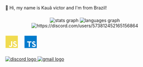 <p align="left">👋 Hi, my name is Kauã victor and I'm from Brazil!</p>

###

<div align="center">
  <img src="https://github-readme-stats.vercel.app/api?username=KauaZs&hide_title=false&hide_rank=false&show_icons=true&include_all_commits=true&count_private=true&disable_animations=false&theme=dracula&locale=en&hide_border=false&order=1" height="150" alt="stats graph"  />
  <img src="https://github-readme-stats.vercel.app/api/top-langs?username=KauaZs&locale=en&hide_title=false&layout=compact&card_width=320&langs_count=5&theme=dracula&hide_border=false&order=2" height="150" alt="languages graph"  />
  <img src="https://lanyard.cnrad.dev/api/573812452165156864" alt="https://discord.com/users/573812452165156864">
</div>

###

<div align="left">
  <img src="https://raw.githubusercontent.com/devicons/devicon/master/icons/javascript/javascript-plain.svg" height="40" alt="javascript logo"  />
  <img width="12" />
  <img src="https://raw.githubusercontent.com/devicons/devicon/master/icons/typescript/typescript-plain.svg" height="40" alt="typescript logo"  />
  <img width="12" />
 
</div>

###

<div align="left">
  <a href="https://discord.com/users/KauaZs" target="_blank">
    <img src="https://raw.githubusercontent.com/maurodesouza/profile-readme-generator/master/src/assets/icons/social/discord/default.svg" width="52" height="40" alt="discord logo"  />
  <a href="mailto:zeratop89@gmail.com" target="_blank">
    <img src="https://raw.githubusercontent.com/maurodesouza/profile-readme-generator/master/src/assets/icons/social/gmail/default.svg" width="52" height="40" alt="gmail logo"  />
</div>

